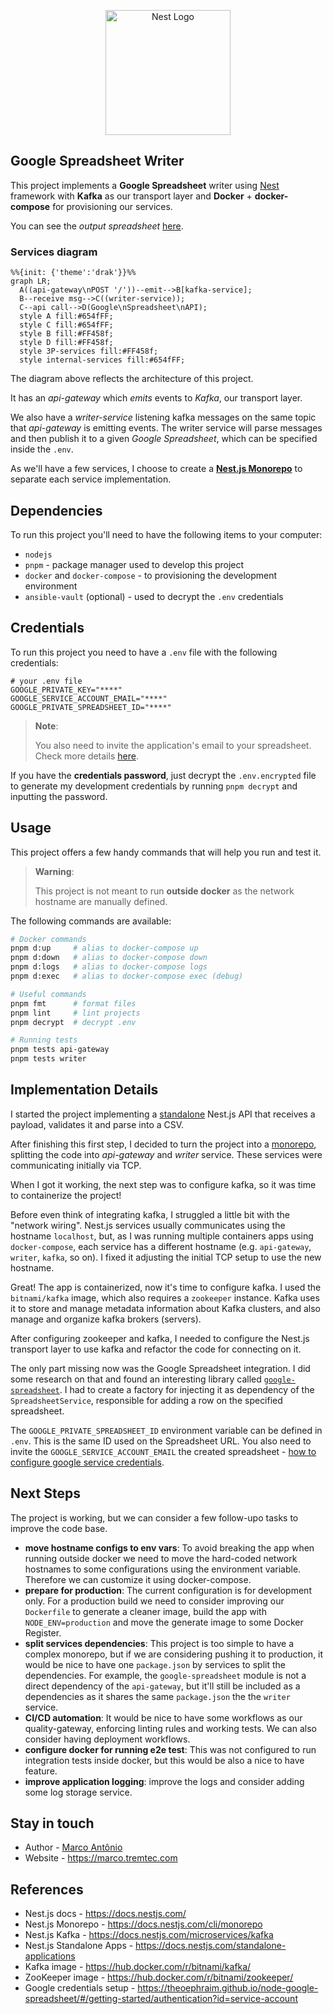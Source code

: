 <p align="center">
  <a href="http://nestjs.com/" target="blank"><img src="https://nestjs.com/img/logo-small.svg" width="200" alt="Nest Logo" /></a>
</p>

## Google Spreadsheet Writer

This project implements a **Google Spreadsheet** writer using [Nest](https://github.com/nestjs/nest) framework with **Kafka** as our transport layer and **Docker** +  **docker-compose** for provisioning our services.

You can see the *output spreadsheet* [here](https://docs.google.com/spreadsheets/d/1EPsPGMzc_lInQ8CdePUh4rgCLMWOfxFoHcLlfc_Cjl8/edit?usp=sharing).

### Services diagram

```mermaid
%%{init: {'theme':'drak'}}%%
graph LR;
  A((api-gateway\nPOST '/'))--emit-->B[kafka-service];
  B--receive msg-->C((writer-service));
  C--api call-->D(Google\nSpreadsheet\nAPI);
  style A fill:#654fFF;
  style C fill:#654fFF;
  style B fill:#FF458f;
  style D fill:#FF458f;
  style 3P-services fill:#FF458f;
  style internal-services fill:#654fFF;
```

The diagram above reflects the architecture of this project.

It has an *api-gateway* which *emits* events to *Kafka*, our transport layer.

We also have a *writer-service* listening kafka messages on the same topic that *api-gateway* is emitting events. The writer service will parse messages and then publish it to a given *Google Spreadsheet*, which can be specified inside the `.env`.

As we'll have a few services, I choose to create a **[Nest.js Monorepo](https://docs.nestjs.com/cli/monorepo)** to separate each service implementation.

## Dependencies

To run this project you'll need to have the following items to your computer:

- `nodejs`
- `pnpm` - package manager used to develop this project
- `docker` and `docker-compose` - to provisioning the development environment
- `ansible-vault` (optional) - used to decrypt the `.env` credentials

## Credentials

To run this project you need to have a `.env` file with the following credentials:

```shell
# your .env file
GOOGLE_PRIVATE_KEY="****"
GOOGLE_SERVICE_ACCOUNT_EMAIL="****"
GOOGLE_PRIVATE_SPREADSHEET_ID="****"
```

> **Note**:
>
> You also need to invite the application's email to your spreadsheet.
> Check more details [here](https://theoephraim.github.io/node-google-spreadsheet/#/getting-started/authentication?id=service-account).

If you have the **credentials password**, just decrypt the `.env.encrypted` file to generate my development credentials by running `pnpm decrypt` and inputting the password.

## Usage

This project offers a few handy commands that will help you run and test it.

> **Warning**:
>
> This project is not meant to run **outside docker** as the network hostname are manually defined.

The following commands are available:

```bash
# Docker commands
pnpm d:up     # alias to docker-compose up
pnpm d:down   # alias to docker-compose down
pnpm d:logs   # alias to docker-compose logs
pnpm d:exec   # alias to docker-compose exec (debug)

# Useful commands
pnpm fmt      # format files
pnpm lint     # lint projects
pnpm decrypt  # decrypt .env

# Running tests
pnpm tests api-gateway
pnpm tests writer
```

## Implementation Details

I started the project implementing a [standalone](https://docs.nestjs.com/standalone-applications) Nest.js API that receives a payload, validates it and parse into a CSV.

After finishing this first step, I decided to turn the project into a [monorepo](https://docs.nestjs.com/cli/monorepo), splitting the code into *api-gateway* and *writer* service. These services were communicating initially via TCP.

When I got it working, the next step was to configure kafka, so it was time to containerize the project!

Before even think of integrating kafka, I struggled a little bit with the "network wiring". Nest.js services usually communicates using the hostname `localhost`, but, as I was running multiple containers apps using `docker-compose`, each service has a different hostname (e.g. `api-gateway`, `writer`, `kafka`, so on). I fixed it adjusting the initial TCP setup to use the new hostname.

Great! The app is containerized, now it's time to configure kafka. I used the `bitnami/kafka` image, which also requires a `zookeeper` instance. Kafka uses it to store and manage metadata information about Kafka clusters, and also manage and organize kafka brokers (servers).

After configuring zookeeper and kafka, I needed to configure the Nest.js transport layer to use kafka and refactor the code for connecting on it.

The only part missing now was the Google Spreadsheet integration. I did some research on that and found an interesting library called [`google-spreadsheet`](https://www.npmjs.com/package/google-spreadsheet). I had to create a factory for injecting it as dependency of the `SpreadsheetService`, responsible for adding a row on the specified spreadsheet.

The `GOOGLE_PRIVATE_SPREADSHEET_ID` environment variable can be defined in `.env`. This is the same ID used on the Spreadsheet URL. You also need to invite the `GOOGLE_SERVICE_ACCOUNT_EMAIL` the created spreadsheet - [how to configure google service credentials](https://theoephraim.github.io/node-google-spreadsheet/#/getting-started/authentication?id=service-account).

## Next Steps

The project is working, but we can consider a few follow-upo tasks to improve the code base.

- **move hostname configs to env vars**: To avoid breaking the app when running outside docker we need to move the hard-coded network hostnames to some configurations using the environment variable. Therefore we can customize it using docker-compose.
- **prepare for production**: The current configuration is for development only. For a production build we need to consider improving our `Dockerfile` to generate a cleaner image, build the app with `NODE_ENV=production` and move the generate image to some Docker Register.
- **split services dependencies**: This project is too simple to have a complex monorepo, but if we are considering pushing it to production, it would be nice to have one `package.json` by services to split the dependencies. For example, the `google-spreadsheet` module is not a direct dependency of the `api-gateway`, but it'll still be included as a dependencies as it shares the same `package.json` the the `writer` service.
- **CI/CD automation**: It would be nice to have some workflows as our quality-gateway, enforcing linting rules and working tests. We can also consider having deployment workflows.
- **configure docker for running e2e test**: This was not configured to run integration tests inside docker, but this would be also a nice to have feature.
- **improve application logging**: improve the logs and consider adding some log storage service.

## Stay in touch

- Author - [Marco Antônio](https://www.linkedin.com/in/masouzajunior/)
- Website - <https://marco.tremtec.com>

## References

- Nest.js docs - <https://docs.nestjs.com/>
- Nest.js Monorepo - <https://docs.nestjs.com/cli/monorepo>
- Nest.js Kafka - <https://docs.nestjs.com/microservices/kafka>
- Nest.js Standalone Apps - <https://docs.nestjs.com/standalone-applications>
- Kafka image - <https://hub.docker.com/r/bitnami/kafka/>
- ZooKeeper image - <https://hub.docker.com/r/bitnami/zookeeper/>
- Google credentials setup - <https://theoephraim.github.io/node-google-spreadsheet/#/getting-started/authentication?id=service-account>
